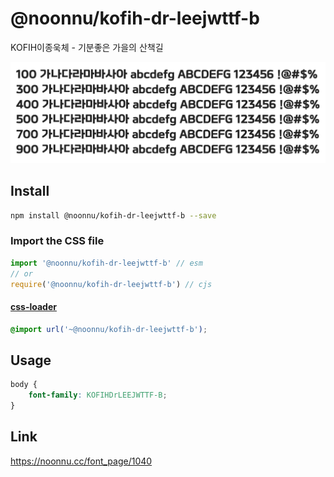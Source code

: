 # @noonnu/kofih-dr-leejwttf-b

KOFIH이종욱체 - 기분좋은 가을의 산책길

![example](./example.png)

## Install

```bash
npm install @noonnu/kofih-dr-leejwttf-b --save
```

### Import the CSS file

```js
import '@noonnu/kofih-dr-leejwttf-b' // esm
// or
require('@noonnu/kofih-dr-leejwttf-b') // cjs
```

#### [css-loader](https://github.com/webpack-contrib/css-loader)

```css
@import url('~@noonnu/kofih-dr-leejwttf-b');
```

## Usage

```css
body {
    font-family: KOFIHDrLEEJWTTF-B;
}
```

## Link

https://noonnu.cc/font_page/1040
